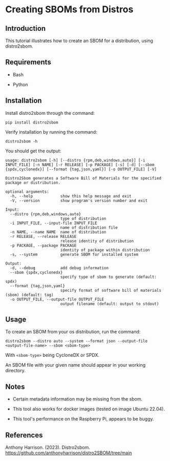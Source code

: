 # Creating SBOMs from Distros

## Introduction

This tutorial illustrates how to create an SBOM for a distribution, using distro2sbom.

## Requirements

* Bash

* Python

## Installation

Install distro2sbom through the command:

```pip install distro2sbom```

Verify installation by running the command:

```distro2sbom -h```

You should get the output:

```
usage: distro2sbom [-h] [--distro {rpm,deb,windows,auto}] [-i INPUT_FILE] [-n NAME] [-r RELEASE] [-p PACKAGE] [-s] [-d] [--sbom {spdx,cyclonedx}] [--format {tag,json,yaml}] [-o OUTPUT_FILE] [-V]

Distro2Sbom generates a Software Bill of Materials for the specified package or distribution.

optional arguments:
  -h, --help            show this help message and exit
  -V, --version         show program's version number and exit

Input:
  --distro {rpm,deb,windows,auto}
                        type of distribution
  -i INPUT_FILE, --input-file INPUT_FILE
                        name of distribution file
  -n NAME, --name NAME  name of distribution
  -r RELEASE, --release RELEASE
                        release identity of distribution
  -p PACKAGE, --package PACKAGE
                        identity of package within distribution
  -s, --system          generate SBOM for installed system

Output:
  -d, --debug           add debug information
  --sbom {spdx,cyclonedx}
                        specify type of sbom to generate (default: spdx)
  --format {tag,json,yaml}
                        specify format of software bill of materials (sbom) (default: tag)
  -o OUTPUT_FILE, --output-file OUTPUT_FILE
                        output filename (default: output to stdout)
```

## Usage

To create an SBOM from your os distribution, run the command:

```distro2sbom --distro auto --system --format json --output-file <output-file-name> --sbom <sbom-type>```

With ```<sbom-type>``` being CycloneDX or SPDX.

An SBOM file with your given name should appear in your working directory.


## Notes

* Certain metadata information may be missing from the sbom.

* This tool also works for docker images (tested on image Ubuntu 22.04).

* This tool's performance on the Raspberry Pi, appears to be buggy.



## References

Anthony Harrison. (2023). Distro2sbom. https://github.com/anthonyharrison/distro2SBOM/tree/main




